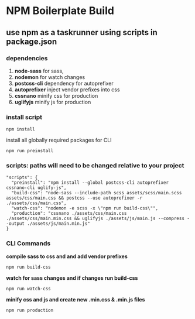# NPM Boilerplate Build

## use npm as a taskrunner using scripts in package.json

### dependencies
1. **node-sass** for sass,
2. **nodemon** for watch changes
3. **postcss-cli** dependency for autoprefixer
4. **autoprefixer** inject vendor prefixes into css
5. **cssnano** minify css for production
6. **uglifyjs** minify js for production

### install script
```
npm install
```
install all globally required packages for CLI
```
npm run preinstall
```

### scripts: paths will need to be changed relative to your project
```
"scripts": {
  "preinstall": "npm install --global postcss-cli autoprefixer cssnano-cli uglify-js",
  "build-css": "node-sass --include-path scss assets/scss/main.scss assets/css/main.css && postcss --use autoprefixer -r ./assets/css/main.css",
  "watch-css": "nodemon -e scss -x \"npm run build-css\"",
  "production": "cssnano ./assets/css/main.css ./assets/css/main.min.css && uglifyjs ./assets/js/main.js --compress --output ./assets/js/main.min.js"
}
```

### CLI Commands
**compile sass to css and and add vendor prefixes**
```
npm run build-css
```
**watch for sass changes and if changes run build-css**
```
npm run watch-css
```
**minify css and js and create new .min.css & .min.js files**

```
npm run production
```
